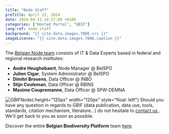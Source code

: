 ```yaml
---
title: "Node Staff"
preTitle: April 22, 2024
date: 2024-04-21 14:37:00 +0100
categories: ["Hosted Portal", "GBIF"]
lang-ref: node.staff
background: "{{ site.data.images.YB06.src }}"
imageLicense: "{{ site.data.images.YB06.caption }}"
---
```


The [Belgian Node team](/team) consists of IT & Data Experts based in federal and regional research institutes:

- **Andre Heughebaert**, Node Manager @ BelSPO
- **Julien Cigar**, System Administrator @ BelSPO
- **Dimitri Brosens**, Data Officer @ INBO
- **Stijn Cooleman**, Data Officer @ RBINS
- **Maxime Coupremanne**, Data Officer @ SPW-DEMNA

![GBIFNode](/assets/images/logos/node-green.png){:height="120px" width="120px" style="float: left"} Should you have any question in regards to GBIF (data publication, data use, tools, standards, citation mechanism, literature...) do not hesitate to [contact us <i class="fa fa-envelope"></i>](mailto:contact@biodiversity.be). We'll get back to you as soon as possible.

Discover the entire **Belgian Biodiversity Platform** team [here](https://www.biodiversity.be/1764/).
